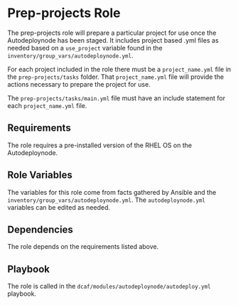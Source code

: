 # Prep-projects Role

The prep-projects role will prepare a particular project for use once the Autodeploynode
has been staged. It includes project based .yml files as needed based on a `use_project`
variable found in the `inventory/group_vars/autodeploynode.yml`.

For each project included in the role there must be a `project_name.yml` file in 
the `prep-projects/tasks` folder. That `project_name.yml` file will provide the
actions necessary to prepare the project for use.

The `prep-projects/tasks/main.yml` file must have an include statement for each 
`project_name.yml` file.

## Requirements

The role requires a pre-installed version of the RHEL OS on the Autodeploynode.

## Role Variables

The variables for this role come from facts gathered by Ansible and the 
`inventory/group_vars/autodeploynode.yml`. The `autodeploynode.yml` variables can
be edited as needed.

## Dependencies

The role depends on the requirements listed above.

## Playbook

The role is called in the `dcaf/modules/autodeploynode/autodeploy.yml` playbook.

